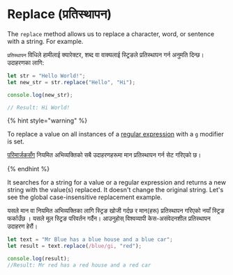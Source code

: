 # Replace (प्रतिस्थापन)

The `replace` method allows us to replace a character, word, or sentence with a string. For example.

`प्रतिस्थापन` विधिले हामीलाई क्यारेक्टर, शब्द वा वाक्यलाई स्ट्रिङले प्रतिस्थापन गर्न अनुमति दिन्छ। उदाहरणका लागि:

```javascript
let str = "Hello World!";
let new_str = str.replace("Hello", "Hi");

console.log(new_str);

// Result: Hi World!
```

{% hint style="warning" %}


To replace a value on all instances of a [regular expression](../regular-expression.md) with a `g` modifier is set.

[परिमार्जकसँग](../regular-expression.md) नियमित अभिव्यक्तिको सबै उदाहरणहरूमा मान प्रतिस्थापन गर्न सेट गरिएको छ।

{% endhint %}

It searches for a string for a value or a regular expression and returns a new string with the value(s) replaced. It doesn't change the original string. Let's see the global case-insensitive replacement example.

यसले मान वा नियमित अभिव्यक्तिका लागि स्ट्रिङ खोजी गर्दछ र मान(हरू) प्रतिस्थापन गरिएको नयाँ स्ट्रिङ फर्काउँछ । यसले मूल स्ट्रिङ परिवर्तन गर्दैन। आउनुहोस् विश्वव्यापी केस-असंवेदनशील प्रतिस्थापन उदाहरण हेरौं।

```javascript
let text = "Mr Blue has a blue house and a blue car";
let result = text.replace(/blue/gi, "red"); 

console.log(result); 
//Result: Mr red has a red house and a red car 
```

